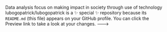 Data analysis focus on making impact in society through use of technology
lubogopatrick/lubogopatrick is a ✨ special ✨ repository because its `README.md` (this file) appears on your GitHub profile.
You can click the Preview link to take a look at your changes.
--->
